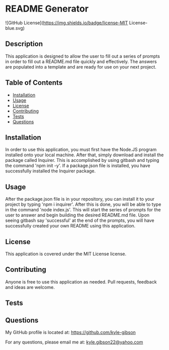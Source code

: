  # README Generator
![GitHub License](https://img.shields.io/badge/license-MIT License-blue.svg)
    
## Description

This application is designed to allow the user to fill out a series of prompts in order to fill out a README.md file quickly and effectively. The answers are populated into a template and are ready for use on your next project. 
    
## Table of Contents
    
* [Installation](#installation)
* [Usage](#usage)
* [License](#license)
* [Contributing](#contributing)
* [Tests](#test)
* [Questions](#questions)
    
## Installation
    
In order to use this application, you must first have the Node.JS program installed onto your local machine. After that, simply download and install the package called Inquirer. This is accomplished by using gitbash and typing the command 'npm init -y'. If a package.json file is installed, you have successfully installed the Inquirer package. 
    
## Usage
    
After the package.json file is in your repository, you can install it to your project by typing 'npm i inquirer'. After this is done, you will be able to type in the command 'node index.js'. This will start the series of prompts for the user to answer and begin building the desired README.md file. Upon seeing gitbash say 'successful' at the end of the prompts, you will have successfully created your own README using this application. 
    
## License
    
This application is covered under the MIT License license.
    
## Contributing
    
Anyone is free to use this application as needed. Pull requests, feedback and ideas are welcome. 
    
## Tests
    

    
## Questions
    
My GitHub profile is located at:
https://github.com/kyle-gibson
    
For any questions, please email me at:
kyle.gibson22@yahoo.com